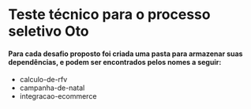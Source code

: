 # Teste técnico para o processo seletivo Oto
#### Para cada desafio proposto foi criada uma pasta para armazenar suas dependências, e podem ser encontrados pelos nomes a seguir:
* calculo-de-rfv
* campanha-de-natal
* integracao-ecommerce